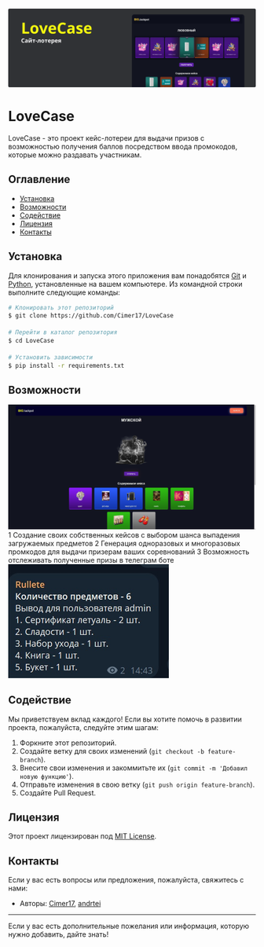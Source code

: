![Иллюстрация к проекту](https://github.com/Cimer17/LoveCase/blob/main/src/Group%205.png)
# LoveCase

LoveCase - это проект кейс-лотереи для выдачи призов с возможностью получения баллов посредством ввода промокодов, которые можно раздавать участникам.

## Оглавление

- [Установка](#установка)
- [Возможности](#возможности)
- [Содействие](#содействие)
- [Лицензия](#лицензия)
- [Контакты](#контакты)

## Установка

Для клонирования и запуска этого приложения вам понадобятся [Git](https://git-scm.com) и [Python](https://www.python.org), установленные на вашем компьютере. Из командной строки выполните следующие команды:

```bash
# Клонировать этот репозиторий
$ git clone https://github.com/Cimer17/LoveCase

# Перейти в каталог репозитория
$ cd LoveCase

# Установить зависимости
$ pip install -r requirements.txt
```

## Возможности
![Иллюстрация к проекту](https://github.com/Cimer17/LoveCase/blob/main/src/hMFK2Oklf8o.jpg)
1 Создание своих собственных кейсов с выбором шанса выпадения загружаемых предметов
2 Генерация одноразовых и многоразовых промкодов для выдачи призерам ваших соревнований
3 Возможность отслеживать полученные призы в телеграм боте
![Иллюстрация к проекту](https://github.com/Cimer17/LoveCase/blob/main/src/oTUBl-rYhXc.jpg)


## Содействие

Мы приветствуем вклад каждого! Если вы хотите помочь в развитии проекта, пожалуйста, следуйте этим шагам:

1. Форкните этот репозиторий.
2. Создайте ветку для своих изменений (`git checkout -b feature-branch`).
3. Внесите свои изменения и закоммитьте их (`git commit -m 'Добавил новую функцию'`).
4. Отправьте изменения в свою ветку (`git push origin feature-branch`).
5. Создайте Pull Request.

## Лицензия

Этот проект лицензирован под [MIT License](LICENSE).

## Контакты

Если у вас есть вопросы или предложения, пожалуйста, свяжитесь с нами:

- Авторы: [Cimer17](https://github.com/Cimer17), [andrtei](https://github.com/andrtei)

---

Если у вас есть дополнительные пожелания или информация, которую нужно добавить, дайте знать!
